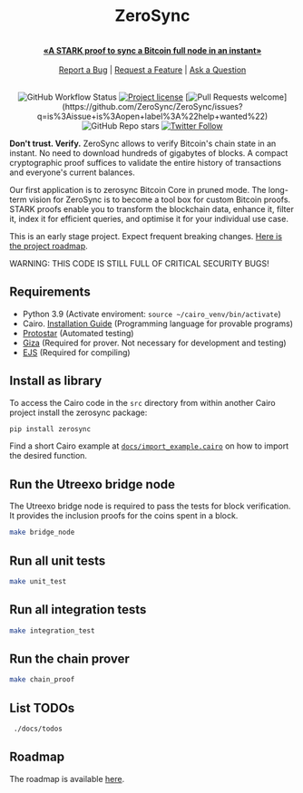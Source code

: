 <div align="center">
  <h1>ZeroSync</h1>
  <br />
  <a href="#about"><strong>«A STARK proof to sync a Bitcoin full node in an instant»</strong></a>
  <br />
  <br />
  <a href="https://github.com/ZeroSync/ZeroSync/issues/new?assignees=&labels=bug&template=01_BUG_REPORT.md&title=bug%3A+">Report a Bug</a>
  |
  <a href="https://github.com/ZeroSync/ZeroSync/issues/new?assignees=&labels=enhancement&template=02_FEATURE_REQUEST.md&title=feat%3A+">Request a Feature</a>
  | <a href="https://github.com/ZeroSync/ZeroSync/discussions">Ask a Question</a>
</div>
<div align="center">
<br/>

![GitHub Workflow Status](https://github.com/ZeroSync/ZeroSync/actions/workflows/CI.yml/badge.svg)
[![Project license](https://img.shields.io/github/license/ZeroSync/ZeroSync.svg)](LICENSE)
[![Pull Requests welcome](https://img.shields.io/badge/PRs-welcome-ff69b4.svg?)](https://github.com/ZeroSync/ZeroSync/issues?q=is%3Aissue+is%3Aopen+label%3A%22help+wanted%22)
![GitHub Repo stars](https://img.shields.io/github/stars/ZeroSync/ZeroSync?style=social)
[![Twitter Follow](https://img.shields.io/twitter/follow/ZeroSync_?style=social)](https://twitter.com/ZeroSync_)

</div>

**Don't trust. Verify.** ZeroSync allows to verify Bitcoin's chain state in an instant. No need to download hundreds of gigabytes of blocks. A compact cryptographic proof suffices to validate the entire history of transactions and everyone's current balances. 

Our first application is to zerosync Bitcoin Core in pruned mode. The long-term vision for ZeroSync is to become a tool box for custom Bitcoin proofs. STARK proofs enable you to transform the blockchain data, enhance it, filter it, index it for efficient queries, and optimise it for your individual use case.

This is an early stage project. Expect frequent breaking changes. [Here is the project roadmap](docs/roadmap.md).

WARNING: THIS CODE IS STILL FULL OF CRITICAL SECURITY BUGS!

## Requirements
- Python 3.9 (Activate enviroment: `source ~/cairo_venv/bin/activate`)
- Cairo. [Installation Guide](https://www.cairo-lang.org/docs/quickstart.html) (Programming language for provable programs)
- [Protostar](https://docs.swmansion.com/protostar/docs/tutorials/installation) (Automated testing)
- [Giza](https://github.com/zerosync/giza) (Required for prover. Not necessary for development and testing)
- [EJS](https://ejs.co/) (Required for compiling)

## Install as library
To access the Cairo code in the `src` directory from within another Cairo project install the zerosync package:

```sh
pip install zerosync

```

Find a short Cairo example at [`docs/import_example.cairo`](https://github.com/ZeroSync/ZeroSync/blob/main/docs/import_example.cairo) on how to import the desired function. 

## Run the Utreexo bridge node
The Utreexo bridge node is required to pass the tests for block verification. It provides the inclusion proofs for the coins spent in a block.

```sh
make bridge_node
```

## Run all unit tests
```sh
make unit_test
```

## Run all integration tests
```sh
make integration_test
```

## Run the chain prover
```sh
make chain_proof
```

## List TODOs
```sh
 ./docs/todos
```

## Roadmap
The roadmap is available [here](docs/roadmap.md).

